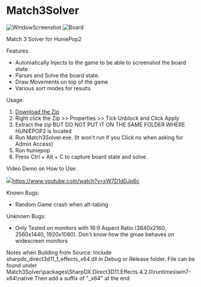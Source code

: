 # Match3Solver

![WindowScreenshot](https://i.imgur.com/y2bp54S.jpg)
![Board](https://i.imgur.com/XKdTcJn.jpg)

Match 3 Solver for HuniePop2

Features:
- Automatically Injects to the game to be able to screenshot the board state
- Parses and Solve the board state.
- Draw Movements on top of the game
- Various sort modes for results

Usage:
1) [Download the Zip](https://github.com/mdnpascual/Match3Solver/releases)
2) Right click the Zip >> Properties >> Tick Unblock and Click Apply
3) Extract the zip BUT DO NOT PUT IT ON THE SAME FOLDER WHERE HUNIEPOP2 is located
4) Run Match3Solver.exe. (It won't run if you Click no when asking for Admin Access)
5) Run huniepop
6) Press Ctrl + Alt + C to capture board state and solve.

Video Demo on How to Use:

[<img src="https://j.gifs.com/1W2gDG.gif">](https://youtu.be/xW7D1d0Jp6c)https://www.youtube.com/watch?v=xW7D1d0Jp6c

Known Bugs:
- Random Game crash when alt-tabing

Unknown Bugs:
- Only Tested on monitors with 16:9 Aspect Ratio (3840x2160, 2560x1440, 1920x1080). Don't know how the gmae behaves on widescreen monitors

Notes when Building from Source:
Include sharpdx_direct3d11_1_effects_x64.dll in Debug or Release folder. File can be found under Match3Solver\packages\SharpDX.Direct3D11.Effects.4.2.0\runtimes\win7-x64\native
Then add a suffix of "_x64" at the end
